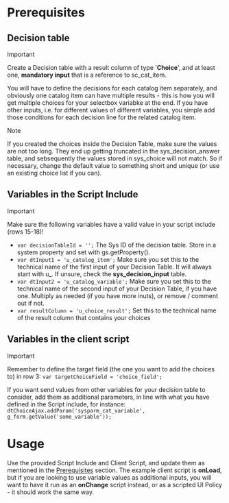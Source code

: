 # Prerequisites
## Decision table
> [!IMPORTANT]
> Create a Decision table with a result column of type '**Choice**', and at least one, **mandatory input** that is a reference to sc_cat_item.

You will have to define the decisions for each catalog item separately, and obviously one catalog item can have multiple results - this is how you will get multiple choices for your selectbox variabke at the end.
If you have other inputs, i.e. for different values of different variables, you simple add those conditions for each decision line for the related catalog item.
> [!NOTE]
> If you created the choices inside the Decision Table, make sure the values are not too long. They end up getting truncated in the sys_decision_answer table, and sebsequently the values stored in sys_choice will not match. So if necessary, change the default value to something short and unique (or use an existing choice list if you can).

## Variables in the Script Include
> [!IMPORTANT]
> Make sure the following variables have a valid value in your script include (rows 15-18)!
* `var decisionTableId = '';`  The Sys ID of the decision table. Store in a system property and set with gs.getProperty().
* `var dtInput1 = 'u_catalog_item';`  Make sure you set this to the technical name of the first input of your Decision Table. It will always start with u_. If unsure, check the **sys_decision_input** table.
* `var dtInput2 = 'u_catalog_variable';` Make sure you set this to the technical name of the second input of your Decision Table, if you have one. Multiply as needed (if you have more inuts), or remove / comment out if not.
* `var resultColumn = 'u_choice_result';` Set this to the technical name of the result column that contains your choices

## Variables in the client script
> [!IMPORTANT]
> Remember to define the target field (the one you want to add the choices to) in row 3: `var targetChoiceField = 'choice_field';`

If you want send values from other variables for your decision table to consider, add them as additional parameters, in line with what you have defined in the Script include, for instance: `dtChoiceAjax.addParam('sysparm_cat_variable', g_form.getValue('some_variable'));`

# Usage
Use the provided Script Include and Client Script, and update them as mentioned in the [Prerequisites](#prerequisites) section. The example client script is **onLoad**, but if you are looking to use variable values as additional inputs, you will want to have it run as an **onChange** script instead, or as a scripted UI Policy - it should work the same way.
